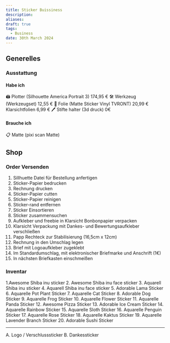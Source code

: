 ```yaml
---
title: Sticker Buissiness
description: 
aliases: 
draft: true
tags:
  - Business
date: 30th March 2024
---
```

## Generelles
### Ausstattung
#### Habe ich
🖨 Plotter (Silhouette America Portrait 3) 174,95 €
🛠 Werkzeug (Werkzeugset) 12,55 €
📄 Folie (Matte Sticker Vinyl TVRONT) 20,99 €
Klarsichtfolien 6,99 €
🖊 Stifte halter (3d druck) 0€
#### Brauche ich
📋 Matte (pixi scan Matte)
## Shop
### Order Versenden
1. Sillhuette Datei für Bestellung anfertigen
2. Sticker-Papier bedrucken
3. Rechnung drucken
4. Sticker-Papier cutten
5. Sticker-Papier reinigen
6. Sticker-rand entfernen
7. Sticker Einsortieren
8. Sticker zusammensuchen
9. Aufkleber und freebie in Klarsicht Bonbonpapier verpacken
10. Klarsicht Verpackung mit Dankes- und Bewertungsaufkleber verschließen
11. Papp Rechteck zur Stabilisierung (16,5cm x 12cm)
12. Rechnung in den Umschlag legen
13. Brief mit Logoaufkleber zugeklebt
14. Im Standardumschlag, mit elektronischer Briefmarke und Anschrift (1€)
15. In nächsten Briefkasten einschmeißen

### Inventar
1.Awesome Shiba inu sticker
2. Awesome Shiba inu face sticker
3. Aquarell Shiba inu sticker
4. Aquarell Shiba inu face sticker
5. Adorable Lama Sticker
6. Aquarelle Pot Plant Sticker
7. Aquarelle Cat Sticker
8. Adorable Dog Sticker
9. Aquarelle Frog Sticker
10. Aquarelle Flower Sticker
11. Aquarelle Panda Sticker
12. Awesome Pizza Sticker
13. Adorable Ice Cream Sticker
14. Aquarelle Rainbow Sticker
15. Aquarelle Sloth Sticker
16. Aquarelle Penguin Sticker
17. Aquarelle Rose Sticker
18. Aquarelle Kaktus Sticker
19. Aquarelle Lavender Branch Sticker
20. Adorable Sushi Sticker
___
A. Logo / Verschlusssticker
B. Dankessticker